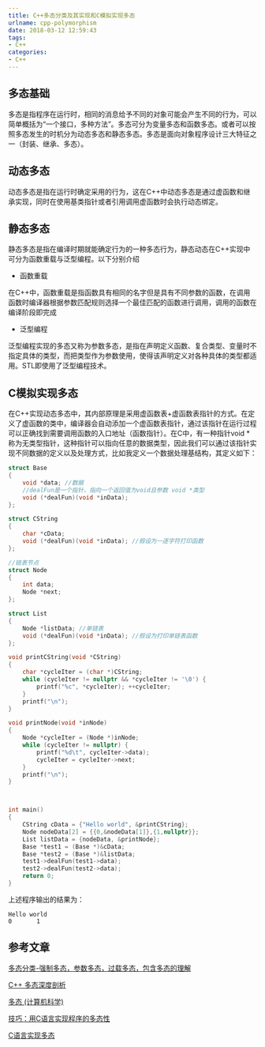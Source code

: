 ```yaml
---
title: C++多态分类及其实现和C模拟实现多态
urlname: cpp-polymorphism
date: 2018-03-12 12:59:43
tags:
- C++
categories:
- C++
---
```


## 多态基础

多态是指程序在运行时，相同的消息给予不同的对象可能会产生不同的行为，可以简单概括为“一个接口，多种方法”。多态可分为变量多态和函数多态。或者可以按照多态发生的时机分为动态多态和静态多态。多态是面向对象程序设计三大特征之一（封装、继承、多态）。

## 动态多态

动态多态是指在运行时确定采用的行为，这在C++中动态多态是通过虚函数和继承实现，同时在使用基类指针或者引用调用虚函数时会执行动态绑定。

## 静态多态

静态多态是指在编译时期就能确定行为的一种多态行为，静态动态在C++实现中可分为函数重载与泛型编程。以下分别介绍

- 函数重载

在C++中，函数重载是指函数具有相同的名字但是具有不同参数的函数，在调用函数时编译器根据参数匹配规则选择一个最佳匹配的函数进行调用，调用的函数在编译阶段即完成

- 泛型编程

泛型编程实现的多态又称为参数多态，是指在声明定义函数、复合类型、变量时不指定具体的类型，而把类型作为参数使用，使得该声明定义对各种具体的类型都适用。STL即使用了泛型编程技术。

## C模拟实现多态

在C++实现动态多态中，其内部原理是采用虚函数表+虚函数表指针的方式。在定义了虚函数的类中，编译器会自动添加一个虚函数表指针，通过该指针在运行过程可以正确找到需要调用函数的入口地址（函数指针）。在C中，有一种指针void *称为无类型指针，这种指针可以指向任意的数据类型，因此我们可以通过该指针实现不同数据的定义以及处理方式，比如我定义一个数据处理基结构，其定义如下：

```cpp
struct Base
{
	void *data; //数据
	//dealFun是一个指针，指向一个返回值为void且参数 void *类型
	void (*dealFun)(void *inData); 
};

struct CString
{
	char *cData;
	void (*dealFun)(void *inData); //假设为一逐字符打印函数
};

//链表节点
struct Node
{
	int data;
	Node *next;
};

struct List
{
	Node *listData; //单链表
	void (*dealFun)(void *inData); //假设为打印单链表函数
};

void printCString(void *CString)
{
	char *cycleIter = (char *)CString;
	while (cycleIter != nullptr && *cycleIter != '\0') {
		printf("%c", *cycleIter); ++cycleIter;
	}
	printf("\n");
}

void printNode(void *inNode)
{
	Node *cycleIter = (Node *)inNode;
	while (cycleIter != nullptr) {
		printf("%d\t", cycleIter->data);
		cycleIter = cycleIter->next;
	}
	printf("\n");
}



int main()
{
	CString cData = {"Hello world", &printCString};
	Node nodeData[2] = {{0,&nodeData[1]},{1,nullptr}};
	List listData = {nodeData, &printNode};
	Base *test1 = (Base *)&cData;
	Base *test2 = (Base *)&listData;
	test1->dealFun(test1->data);
	test2->dealFun(test2->data);
	return 0;
}

```

上述程序输出的结果为：

	Hello world
	0       1



## 参考文章

[多态分类-强制多态，参数多态，过载多态，包含多态的理解](http://www.cnblogs.com/gaojing/archive/2007/05/03/735004.html)

[C++ 多态深度剖析](http://blog.jobbole.com/107432/)

[多态 (计算机科学)](https://zh.wikipedia.org/wiki/多型_(计算机科学))

[技巧：用C语言实现程序的多态性](https://www.ibm.com/developerworks/cn/linux/l-cn-cpolym/index.html)

[C语言实现多态](https://www.jianshu.com/p/bcecbfa8ff81)